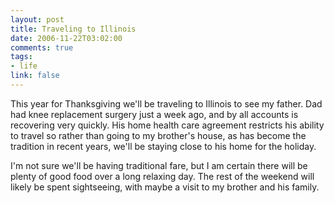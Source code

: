 ```yaml
--- 
layout: post
title: Traveling to Illinois
date: 2006-11-22T03:02:00
comments: true
tags:
- life
link: false
---
```

This year for Thanksgiving we'll be traveling to Illinois to see my father. Dad had knee replacement surgery just a week ago, and by all accounts is recovering very quickly. His home health care agreement restricts his ability to travel so rather than going to my brother's house, as has become the tradition in recent years, we'll be staying close to his home for the holiday.

I'm not sure we'll be having traditional fare, but I am certain there will be plenty of good food over a long relaxing day. The rest of the weekend will likely be spent sightseeing, with maybe a visit to my brother and his family.


